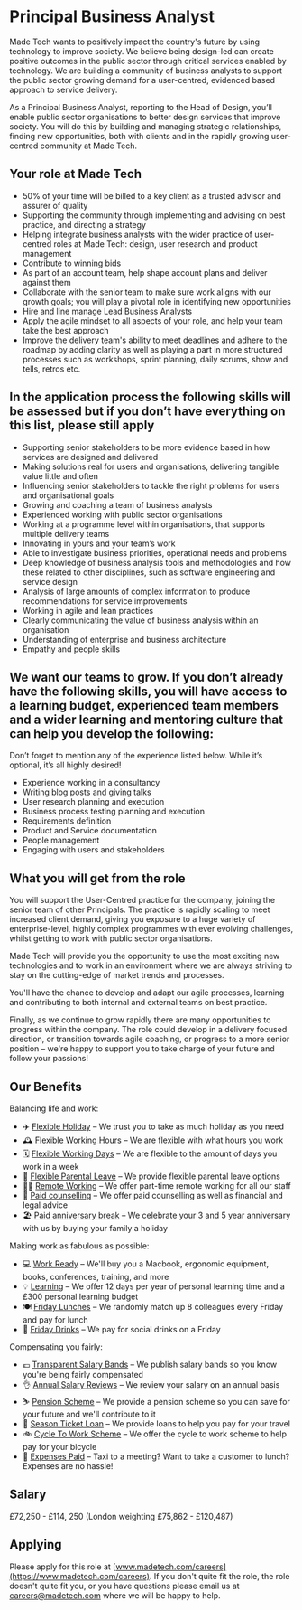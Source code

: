 # Principal Business Analyst

Made Tech wants to positively impact the country's future by using technology to improve society. We believe being design-led can create positive outcomes in the public sector through critical services enabled by technology. We are building a community of business analysts to support the public sector growing demand for a user-centred, evidenced based approach to service delivery.

As a Principal Business Analyst, reporting to the Head of Design, you’ll enable public sector organisations to better design services that improve society. You will do this by building and managing strategic relationships, finding new opportunities, both with clients and in the rapidly growing user-centred community at Made Tech.

## Your role at Made Tech

- 50% of your time will be billed to a key client as a trusted advisor and assurer of quality
- Supporting the community through implementing and advising on best practice, and directing a strategy
- Helping integrate business analysts with the wider practice of user-centred roles at Made Tech: design, user research and product management
- Contribute to winning bids
- As part of an account team, help shape account plans and deliver against them
- Collaborate with the senior team to make sure work aligns with our growth goals; you will play a pivotal role in identifying new opportunities
- Hire and line manage Lead Business Analysts
- Apply the agile mindset to all aspects of your role, and help your team take the best approach
- Improve the delivery team's ability to meet deadlines and adhere to the roadmap by adding clarity as well as playing a part in more structured processes such as workshops, sprint planning, daily scrums, show and tells, retros etc. 

## In the application process the following skills will be assessed but if you don’t have everything on this list, please still apply

- Supporting senior stakeholders to be more evidence based in how services are designed and delivered
- Making solutions real for users and organisations, delivering tangible value little and often
- Influencing senior stakeholders to tackle the right problems for users and organisational goals
- Growing and coaching a team of business analysts
- Experienced working with public sector organisations
- Working at a programme level within organisations, that supports multiple delivery teams
- Innovating in yours and your team’s work
- Able to investigate business priorities, operational needs and problems
- Deep knowledge of business analysis tools and methodologies and how these related to other disciplines, such as software engineering and service design
- Analysis of large amounts of complex information to produce recommendations for service improvements
- Working in agile and lean practices
- Clearly communicating the value of business analysis within an organisation
- Understanding of enterprise and business architecture
- Empathy and people skills

## We want our teams to grow. If you don’t already have the following skills, you will have access to a learning budget, experienced team members and a wider learning and mentoring culture that can help you develop the following:

Don’t forget to mention any of the experience listed below. While it’s optional, it’s all highly desired!

- Experience working in a consultancy
- Writing blog posts and giving talks
- User research planning and execution
- Business process testing planning and execution
- Requirements definition
- Product and Service documentation
- People management
- Engaging with users and stakeholders

## What you will get from the role

You will support the User-Centred practice for the company, joining the senior team of other Principals. The practice is rapidly scaling to meet increased client demand, giving you exposure to a huge variety of enterprise-level, highly complex programmes with ever evolving challenges, whilst getting to work with public sector organisations.

Made Tech will provide you the opportunity to use the most exciting new technologies and to work in an environment where we are always striving to stay on the cutting-edge of market trends and processes.

You'll have the chance to develop and adapt our agile processes, learning and contributing to both internal and external teams on best practice.

Finally, as we continue to grow rapidly there are many opportunities to progress within the company. The role could develop in a delivery focused direction, or transition towards agile coaching, or progress to a more senior position – we're happy to support you to take charge of your future and follow your passions!

## Our Benefits

Balancing life and work:

* ✈️ [Flexible Holiday](../benefits/flexible_holiday.md) – We trust you to take as much holiday as you need
* 🕰️ [Flexible Working Hours](../benefits/working_hours.md) – We are flexible with what hours you work
* 🗓️ [Flexible Working Days](../benefits/flexible_working.md) – We are flexible to the amount of days you work in a week
* 👶 [Flexible Parental Leave](../guides/welfare/parental_leave.md) – We provide flexible parental leave options
* 👩‍💻 [Remote Working](../benefits/remote_working.md) – We offer part-time remote working for all our staff
* 🤗 [Paid counselling](../guides/welfare/paid_counselling.md) – We offer paid counselling as well as financial and legal advice
* 🏖️ [Paid anniversary break](../benefits/paid_anniversary_break.md) – We celebrate your 3 and 5 year anniversary with us by buying your family a holiday

Making work as fabulous as possible:

* 💻 [Work Ready](../benefits/work_ready.md) – We'll buy you a Macbook, ergonomic equipment, books, conferences, training, and more
* 💡 [Learning](../guides/learning/README.md) – We offer 12 days per year of personal learning time and a £300 personal learning budget
* 🍽️ [Friday Lunches](../benefits/friday_lunch.md) – We randomly match up 8 colleagues every Friday and pay for lunch
* 🍻 [Friday Drinks](../benefits/friday_drinks.md) – We pay for social drinks on a Friday

Compensating you fairly:

* 💷 [Transparent Salary Bands](../roles/README.md) – We publish salary bands so you know you're being fairly compensated
* 👌 [Annual Salary Reviews](../guides/compensation/salary_reviews.md) – We review your salary on an annual basis
* ⛷️ [Pension Scheme](../benefits/pension_scheme.md) – We provide a pension scheme so you can save for your future and we'll contribute to it
* 🚄 [Season Ticket Loan](../benefits/season_ticket_loan.md) – We provide loans to help you pay for your travel
* 🚲 [Cycle To Work Scheme](../benefits/cycle_to_work_scheme.md) – We offer the cycle to work scheme to help pay for your bicycle
* 🚕 [Expenses Paid](../guides/compensation/expenses.md) – Taxi to a meeting? Want to take a customer to lunch? Expenses are no hassle!

## Salary

£72,250 - £114, 250 (London weighting £75,862 - £120,487)

## Applying

Please apply for this role at [www.madetech.com/careers](https://www.madetech.com/careers). If you don't quite fit the role, the role doesn't quite fit you, or you have questions please email us at [careers@madetech.com](mailto:careers@madetech.com) where we will be happy to help.
